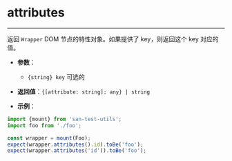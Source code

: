 # attributes
---

返回 `Wrapper` DOM 节点的特性对象。如果提供了 key，则返回这个 key 对应的值。

* **参数**：

    - `{string} key` 可选的

* **返回值**：`{[attribute: string]: any} | string`

* **示例**：


```js
import {mount} from 'san-test-utils';
import foo from './foo';

const wrapper = mount(Foo);
expect(wrapper.attributes().id).toBe('foo');
expect(wrapper.attributes('id')).toBe('foo');
```
